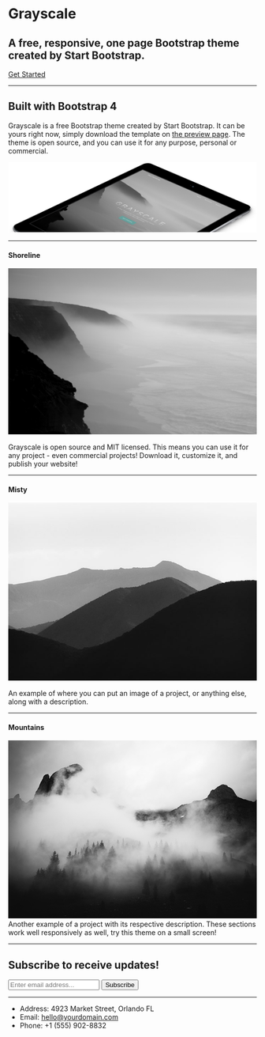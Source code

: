 <!--
  ~ Licensed to the Apache Software Foundation (ASF) under one or more
  ~ contributor license agreements.  See the NOTICE file distributed with
  ~ this work for additional information regarding copyright ownership.
  ~ The ASF licenses this file to You under the Apache License, Version 2.0
  ~ (the "License"); you may not use this file except in compliance with
  ~ the License.  You may obtain a copy of the License at
  ~
  ~      http://www.apache.org/licenses/LICENSE-2.0
  ~
  ~ Unless required by applicable law or agreed to in writing, software
  ~ distributed under the License is distributed on an "AS IS" BASIS,
  ~ WITHOUT WARRANTIES OR CONDITIONS OF ANY KIND, either express or implied.
  ~ See the License for the specific language governing permissions and
  ~ limitations under the License.
  -->

# Grayscale

## A free, responsive, one page Bootstrap theme created by Start Bootstrap.

[Get Started](#about)

---

## Built with Bootstrap 4

Grayscale is a free Bootstrap theme created by Start Bootstrap. It can be yours right now, simply download the template on [the preview page](http://startbootstrap.com/template-overviews/grayscale/). The theme is open source, and you can use it for any purpose, personal or commercial.

![ipad](/dist/img/ipad.png)

---

#### Shoreline

![bg-masthead](/dist/img/bg-masthead.jpg)

Grayscale is open source and MIT licensed. This means you can use it for any project - even commercial projects! Download it, customize it, and publish your website!

---

#### Misty

![demo-image-01.jpg](/dist/img/demo-image-01.jpg)

An example of where you can put an image of a project, or anything else, along with a description.

---

#### Mountains

![demo-image-02.jpg](/dist/img/demo-image-02.jpg)
Another example of a project with its respective description. These sections work well responsively as well, try this theme on a small screen!

---

## Subscribe to receive updates!

<form>
  <input type="email" id="inputEmail" placeholder="Enter email address...">
  <button type="submit">Subscribe</button>
</form>

---

* Address: 4923 Market Street, Orlando FL
* Email: hello@yourdomain.com
* Phone: +1 (555) 902-8832
